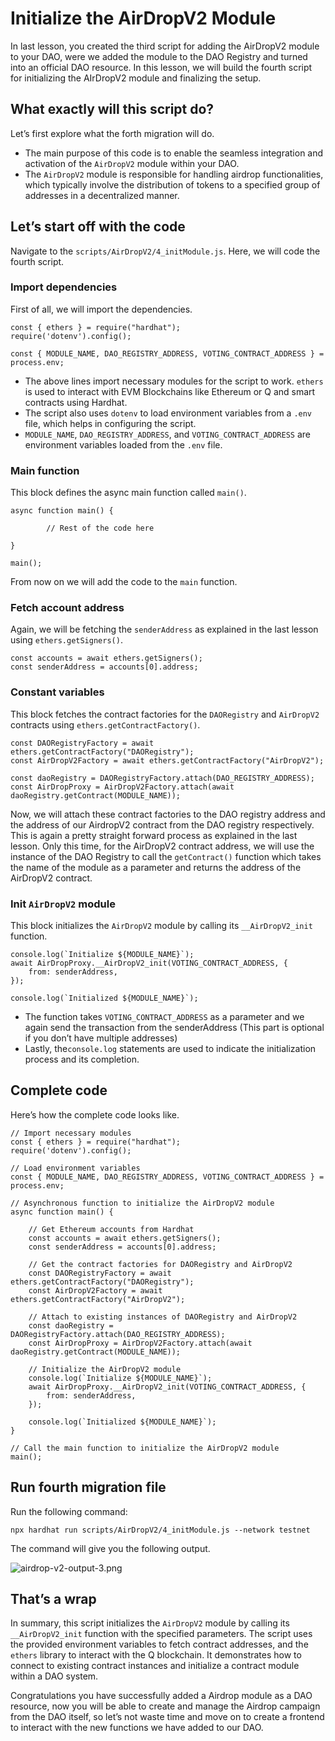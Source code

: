 # Initialize the AirDropV2 Module

In last lesson, you created the third script for adding the AirDropV2 module to your DAO, were we added the module to the DAO Registry and turned into an official DAO resource. In this lesson, we will build the fourth script for initializing the AIrDropV2 module and finalizing the setup.

## What exactly will this script do?

Let’s first explore what the forth migration will do.

- The main purpose of this code is to enable the seamless integration and activation of the `AirDropV2` module within your DAO.
- The `AirDropV2` module is responsible for handling airdrop functionalities, which typically involve the distribution of tokens to a specified group of addresses in a decentralized manner.

## Let’s start off with the code

Navigate to the `scripts/AirDropV2/4_initModule.js`. Here, we will code the fourth script.

### Import dependencies

First of all, we will import the dependencies.

```
const { ethers } = require("hardhat");
require('dotenv').config();

const { MODULE_NAME, DAO_REGISTRY_ADDRESS, VOTING_CONTRACT_ADDRESS } = process.env;

```

- The above lines import necessary modules for the script to work. `ethers` is used to interact with EVM Blockchains like Ethereum or Q and smart contracts using Hardhat.
- The script also uses `dotenv` to load environment variables from a `.env` file, which helps in configuring the script.
- `MODULE_NAME`, `DAO_REGISTRY_ADDRESS`, and `VOTING_CONTRACT_ADDRESS` are environment variables loaded from the `.env` file.

### Main function

This block defines the async main function called `main()`.

```
async function main() {

		// Rest of the code here

}

main();
```

From now on we will add the code to the `main` function.

### Fetch account address

Again, we will be fetching the `senderAddress` as explained in the last lesson using `ethers.getSigners()`.

```
const accounts = await ethers.getSigners();
const senderAddress = accounts[0].address;
```

### Constant variables

This block fetches the contract factories for the `DAORegistry` and `AirDropV2` contracts using `ethers.getContractFactory()`.

```
const DAORegistryFactory = await ethers.getContractFactory("DAORegistry");
const AirDropV2Factory = await ethers.getContractFactory("AirDropV2");

const daoRegistry = DAORegistryFactory.attach(DAO_REGISTRY_ADDRESS);
const AirDropProxy = AirDropV2Factory.attach(await daoRegistry.getContract(MODULE_NAME));
```

Now, we will attach these contract factories to the DAO registry address and the address of our AirdropV2 contract from the DAO registry respectively. This is again a pretty straight forward process as explained in the last lesson. Only this time, for the AirDropV2 contract address, we will use the instance of the DAO Registry to call the `getContract()` function which takes the name of the module as a parameter and returns the address of the AirDropV2 contract.

### Init `AirDropV2` module

This block initializes the `AirDropV2` module by calling its `__AirDropV2_init` function.

```
console.log(`Initialize ${MODULE_NAME}`);
await AirDropProxy.__AirDropV2_init(VOTING_CONTRACT_ADDRESS, {
    from: senderAddress,
});

console.log(`Initialized ${MODULE_NAME}`);
```

- The function takes `VOTING_CONTRACT_ADDRESS` as a parameter and we again send the transaction from the senderAddress (This part is optional if you don’t have multiple addresses)
- Lastly, the`console.log` statements are used to indicate the initialization process and its completion.

## Complete code

Here’s how the complete code looks like.

```
// Import necessary modules
const { ethers } = require("hardhat");
require('dotenv').config();

// Load environment variables
const { MODULE_NAME, DAO_REGISTRY_ADDRESS, VOTING_CONTRACT_ADDRESS } = process.env;

// Asynchronous function to initialize the AirDropV2 module
async function main() {

    // Get Ethereum accounts from Hardhat
    const accounts = await ethers.getSigners();
    const senderAddress = accounts[0].address;

    // Get the contract factories for DAORegistry and AirDropV2
    const DAORegistryFactory = await ethers.getContractFactory("DAORegistry");
    const AirDropV2Factory = await ethers.getContractFactory("AirDropV2");

    // Attach to existing instances of DAORegistry and AirDropV2
    const daoRegistry = DAORegistryFactory.attach(DAO_REGISTRY_ADDRESS);
    const AirDropProxy = AirDropV2Factory.attach(await daoRegistry.getContract(MODULE_NAME));

    // Initialize the AirDropV2 module
    console.log(`Initialize ${MODULE_NAME}`);
    await AirDropProxy.__AirDropV2_init(VOTING_CONTRACT_ADDRESS, {        
        from: senderAddress,
    });

    console.log(`Initialized ${MODULE_NAME}`);
}

// Call the main function to initialize the AirDropV2 module
main();
```

## Run fourth migration file

Run the following command:

```
npx hardhat run scripts/AirDropV2/4_initModule.js --network testnet
```

The command will give you the following output.

![airdrop-v2-output-3.png](https://github.com/0xmetaschool/Learning-Projects/blob/main/Build%20a%20Gamer%20DAO%20on%20Q%20Blockchain/Adding%20the%20AirDrop%20Module%20as%20DAO%20Resource/Initialize%20the%20AirDropV2%20Module/airdrop-v2-output-3.png?raw=true)

## That’s a wrap

In summary, this script initializes the `AirDropV2` module by calling its `__AirDropV2_init` function with the specified parameters. The script uses the provided environment variables to fetch contract addresses, and the `ethers` library to interact with the Q blockchain. It demonstrates how to connect to existing contract instances and initialize a contract module within a DAO system.

Congratulations you have successfully added a Airdrop module as a DAO resource, now you will be able to create and manage the Airdrop campaign from the DAO itself, so let’s not waste time and move on to create a frontend to interact with the new functions we have added to our DAO.

